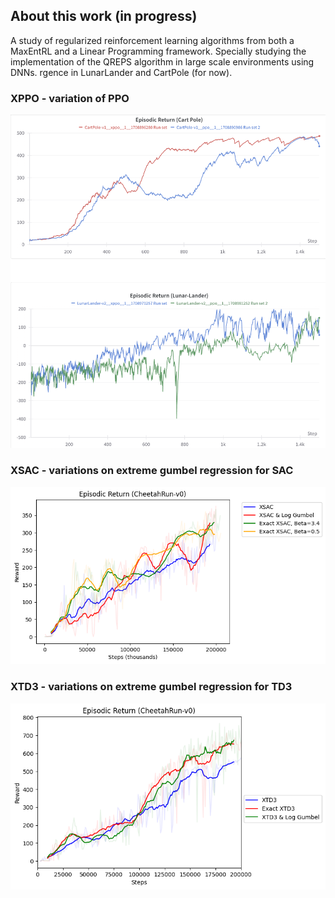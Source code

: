 ## About this work (in progress)
A study of regularized reinforcement learning algorithms from both a MaxEntRL and a Linear Programming framework. Specially studying the implementation of the QREPS algorithm in large scale environments using DNNs.
rgence in LunarLander and CartPole (for now).
### XPPO - variation of PPO
![Reference Image](assets/img/xppo.png)

### XSAC - variations on extreme gumbel regression for SAC
![Reference Image](assets/img/exact_xsac.png)

### XTD3 - variations on extreme gumbel regression for TD3
![Reference Image](assets/img/exact_xtd3.png)

